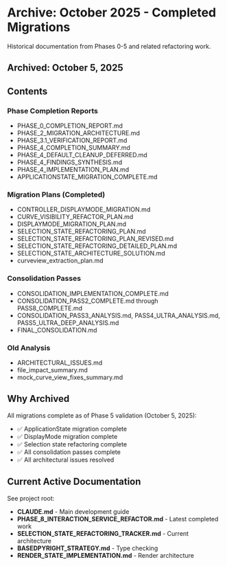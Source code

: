 # Archive: October 2025 - Completed Migrations

Historical documentation from Phases 0-5 and related refactoring work.

## Archived: October 5, 2025

## Contents

### Phase Completion Reports
- PHASE_0_COMPLETION_REPORT.md
- PHASE_2_MIGRATION_ARCHITECTURE.md
- PHASE_3.1_VERIFICATION_REPORT.md
- PHASE_4_COMPLETION_SUMMARY.md
- PHASE_4_DEFAULT_CLEANUP_DEFERRED.md
- PHASE_4_FINDINGS_SYNTHESIS.md
- PHASE_4_IMPLEMENTATION_PLAN.md
- APPLICATIONSTATE_MIGRATION_COMPLETE.md

### Migration Plans (Completed)
- CONTROLLER_DISPLAYMODE_MIGRATION.md
- CURVE_VISIBILITY_REFACTOR_PLAN.md
- DISPLAYMODE_MIGRATION_PLAN.md
- SELECTION_STATE_REFACTORING_PLAN.md
- SELECTION_STATE_REFACTORING_PLAN_REVISED.md
- SELECTION_STATE_REFACTORING_DETAILED_PLAN.md
- SELECTION_STATE_ARCHITECTURE_SOLUTION.md
- curveview_extraction_plan.md

### Consolidation Passes
- CONSOLIDATION_IMPLEMENTATION_COMPLETE.md
- CONSOLIDATION_PASS2_COMPLETE.md through PASS8_COMPLETE.md
- CONSOLIDATION_PASS3_ANALYSIS.md, PASS4_ULTRA_ANALYSIS.md, PASS5_ULTRA_DEEP_ANALYSIS.md
- FINAL_CONSOLIDATION.md

### Old Analysis
- ARCHITECTURAL_ISSUES.md
- file_impact_summary.md
- mock_curve_view_fixes_summary.md

## Why Archived

All migrations complete as of Phase 5 validation (October 5, 2025):
- ✅ ApplicationState migration complete
- ✅ DisplayMode migration complete
- ✅ Selection state refactoring complete
- ✅ All consolidation passes complete
- ✅ All architectural issues resolved

## Current Active Documentation

See project root:
- **CLAUDE.md** - Main development guide
- **PHASE_8_INTERACTION_SERVICE_REFACTOR.md** - Latest completed work
- **SELECTION_STATE_REFACTORING_TRACKER.md** - Current architecture
- **BASEDPYRIGHT_STRATEGY.md** - Type checking
- **RENDER_STATE_IMPLEMENTATION.md** - Render architecture
